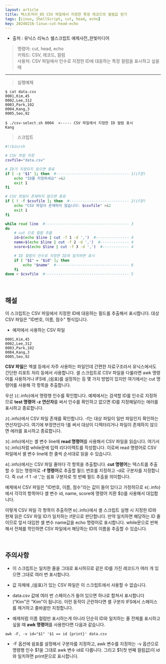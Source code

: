 ```yaml
---
layout: article
title: 텍스트처리_05 CSV 파일에서 지정한 특정 레코드의 컬럼값 얻기
tags: [Linux, ShellScript, cut, head, echo]
key: 20240216-linux-cut-head-echo
---
```


- 출처 : 유닉스 리눅스 쉘스크립트 예제사전_한빛미디어

> 명령어: cut, head, echo  
> 키워드: CSV, 레코드, 컬럼  
> 사용처: CSV 파일에서 인수로 지정한 ID에 대응하는 특정 컬럼을 표시하고 싶을 때

--- 

> 실행예제

```
$ cat data.csv
0001,Kim,45
0002,Lee,312
0003,Park,102
0004,Kang,3
0005,Seo,92

$ ./csv-select.sh 0004  <----- CSV 파일에서 지정한 ID 컬럼 표시
Kang
```

> 스크립트

```bash
#!/bin/sh

# CSV 파일 지정
csvfile="data.csv"

# ID가 지정되지 않으면 종료
if [ -z "$1" ]; then  #--------------------------------- 1(if문)
    echo "ID를 지정하세요" >&2
    exit 1
fi

# CSV 파일이 존재하지 않으면 종료
if [ ! -f $csvfile ]; then  #--------------------------- 2(if문)
    echo "CSV 파일이 존재하지 않습니다: $csvfile" >&2
    exit 1
fi

while read line  #-------------------------------------- 3
do
    # cut 으로 컬럼 추출
    id=$(echo $line | cut -f 1 -d ',')  #--------------- 4
    name=$(echo $line | cut -f 2 -d ',')  #------------- 4
    score=$(echo $line | cut -f 3 -d ',')  #------------ 4

    # ID 컬럼이 인수로 지정한 ID와 일치하면 표시
    if [ "$1" = "$id" ]; then
        echo "$name"  #--------------------------------- 6
    fi
done < $csvfile  #-------------------------------------- 5
```

&nbsp;
&nbsp;
                                                
## **해설**

이 스크립트는 CSV 파일에서 지정한 ID에 대응하는 필드를 추출해서 표시합니다. 대상 CSV 파일은 "ID번호, 이름, 점수" 형식입니다.

- 예저에서 사용하는 CSV 파일
```
0001,Kim,45
0002,Lee,312
0003,Park,102
0004,Kang,3
0005,Seo,92
```

**CSV 파일**은 엑셀 등에서 자주 사용하는 파일인데 간편한 자료구조라서 유닉스에서도 간단한 리포트 처리 등에서 사용합니다. 셀 스크립트로 CSV 파일을 다룰라면 awk 명령어를 사용하거나 IFS에 ,(쉼표)를 설정하는 등 몇 가지 방법이 있지만 여기에서는 cut 명령어를 사용해 각 항목을 추출합니다.

우선 `1`{:.info}에서 명령행 인수를 확인합니다. 예제에서는 검색할 ID를 인수로 지정하므로 **test 명령어 -z 연산자**를 써서 인수를 확인하고 없으면 ID를 지정해달라는 에러를 표시하고 종료합니다.

`2`{:.info}에서 CSV 파일 존재를 확인합니다. -f는 대상 파일이 일반 파일인지 확인하는 연산자입니다. 여기에 부정연산자 !를 써서 대상이 디렉터리거나 파일이 존재하지 않으면 에러를 표시하고 종료합니다.

`3`{:.info}에서는 셸 변수 line에 **read 명령어**를 사용해서 CSV 파일을 읽습니다. 여기서 `5`{:.info}처럼 while문에 입력 리다이렉트를 작성합니다. 이로써 read 명령어로 CSV 파일에서 셸 변수 line에 한 줄씩 순서대로 읽을 수 있습니다.

`4`{:.info}에서는 CSV 파일 줄마다 각 항목을 추출합니다. **cut 명령어**는 텍스트를 추출할 수 있는 명령어로 **-f 명령어**로 추출할 필드 번호를 지정하고 -d로 구분자를 지정합니다. 즉 cut -f 1 -d ','는 쉼표 구분자로 첫 번째 필드 추출을 의미합니다.

예제에서 CSV 파일은 "ID번호, 이름, 점수"라는 값이 들어 있다고 가정하므로 `4`{:.info}에서 각각의 항목마다 셸 변수 id, name, score에 명령어 치환 $()를 사용해서 대입합니다.

이렇게 CSV 파일 각 항목이 추출하면 `6`{:.info}에서 셸 스크립트 실행 시 지정한 ID와 현재 읽은 CSV 파일 ID가 일치하는 if문으로 판단합니다. 만약 일치하면 해당하는 ID 줄이므로 앞서 대입한 셸 변수 name값을 echo 명령어로 표시합니다. while문으로 반복해서 전체를 학인하면 CSV 파일에서 해당하는 ID의 이름을 추출할 수 있습니다.


&nbsp;
&nbsp;

## **주의사항**

- 이 스크립트는 일치한 줄을 그대로 표시하므로 같은 ID를 가진 레코드가 여러 개 있으면 그대로 여러 번 표시합니다.

- 값 자체에 ,(쉼표)가 있는 CSV 파일은 이 스크립트에서 사용할 수 없습니다.

- data.csv 값에 여러 번 스페이스가 들어 있으면 하나로 합쳐서 표시합니다("<space><space>Kim"은 "<space>Kim"이 됩니다). 이런 동작이 곤란하다면 셸 구분자 IFS에서 스페이스를 제거하고 줄바꿈만 지정합니다.

- 예제처럼 이름 컬럼만 표시하는게 아니라 단순히 ID와 일치하는 줄 전체를 표시하고 싶을 때 **awk 명령어**를 사용한다면 다음과 같습니다.
```
awk -F, -v id="$1" '$1 == id {print}' data.csv
```

- -F 옵션에 쉼표를 설정해서 구분자를 지정하고, awk 변수를 지정하는 -v 옵션으로 명령행 인수 $1을 그대로 awk 변수 id로 다룹니다. 그리고 $1(첫 번째 컬럼값)이 id와 일치하면 print문으로 표시합니다.